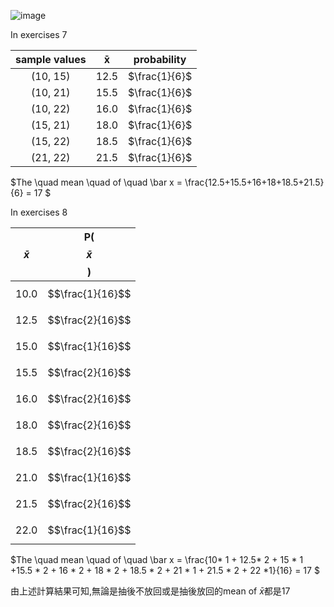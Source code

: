 ![image](https://github.com/user-attachments/assets/e271cb70-4ba5-4aa4-b8cd-1bd519b6e633)

In exercises 7  

|  sample values  |  x̄ | probability |
| :-------------: | :----: | :----: |
| (10, 15)          |12.5 | $\frac{1}{6}$ |
| (10, 21)          |15.5 | $\frac{1}{6}$ |
| (10, 22)          |16.0 | $\frac{1}{6}$ |
| (15, 21)          |18.0 | $\frac{1}{6}$ |
| (15, 22)          |18.5 | $\frac{1}{6}$ |
| (21, 22)          |21.5 | $\frac{1}{6}$ |  

$The \quad mean \quad of \quad \bar x = \frac{12.5+15.5+16+18+18.5+21.5}{6} = 17 $   
   
   
 
 
    
In exercises 8

|  $$\bar{x}$$ |P( $$\bar{x}$$ ) |
|-------------:|:---------------:|
| 10.0         | $$\frac{1}{16}$$ |
| 12.5         | $$\frac{2}{16}$$ |
| 15.0         | $$\frac{1}{16}$$ |
| 15.5         | $$\frac{2}{16}$$ |
| 16.0         | $$\frac{2}{16}$$ |
| 18.0         | $$\frac{2}{16}$$ |
| 18.5         | $$\frac{2}{16}$$ |
| 21.0         | $$\frac{1}{16}$$ |
| 21.5         | $$\frac{2}{16}$$ |
| 22.0         | $$\frac{1}{16}$$ |   


 $The \quad mean \quad of \quad \bar x = \frac{10* 1 + 12.5* 2 + 15 * 1 +15.5 * 2 + 16 * 2 + 18 * 2 + 18.5 * 2 + 21 * 1 + 21.5 * 2 + 22 *1}{16} = 17 $   


 由上述計算結果可知,無論是抽後不放回或是抽後放回的mean of $\bar x$都是17
